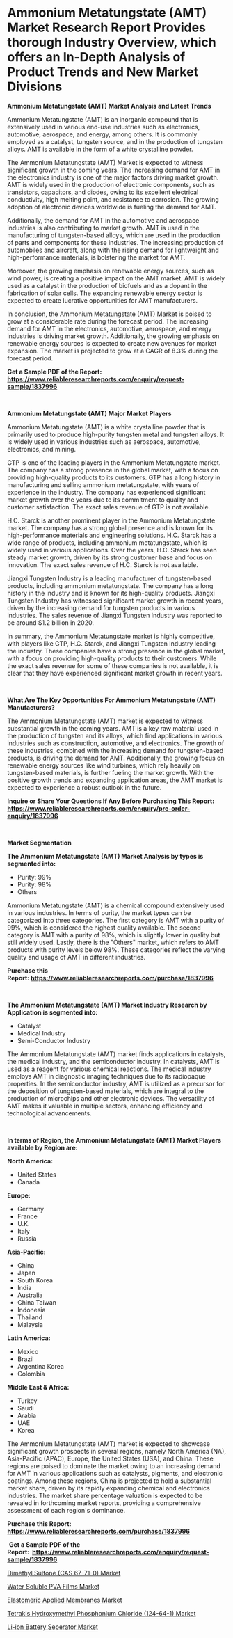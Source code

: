 <p><h1>Ammonium Metatungstate (AMT) Market Research Report Provides thorough Industry Overview, which offers an In-Depth Analysis of Product Trends and New Market Divisions</h1></p><p><strong>Ammonium Metatungstate (AMT) Market Analysis and Latest Trends</strong></p>
<p><p>Ammonium Metatungstate (AMT) is an inorganic compound that is extensively used in various end-use industries such as electronics, automotive, aerospace, and energy, among others. It is commonly employed as a catalyst, tungsten source, and in the production of tungsten alloys. AMT is available in the form of a white crystalline powder.</p><p>The Ammonium Metatungstate (AMT) Market is expected to witness significant growth in the coming years. The increasing demand for AMT in the electronics industry is one of the major factors driving market growth. AMT is widely used in the production of electronic components, such as transistors, capacitors, and diodes, owing to its excellent electrical conductivity, high melting point, and resistance to corrosion. The growing adoption of electronic devices worldwide is fueling the demand for AMT.</p><p>Additionally, the demand for AMT in the automotive and aerospace industries is also contributing to market growth. AMT is used in the manufacturing of tungsten-based alloys, which are used in the production of parts and components for these industries. The increasing production of automobiles and aircraft, along with the rising demand for lightweight and high-performance materials, is bolstering the market for AMT.</p><p>Moreover, the growing emphasis on renewable energy sources, such as wind power, is creating a positive impact on the AMT market. AMT is widely used as a catalyst in the production of biofuels and as a dopant in the fabrication of solar cells. The expanding renewable energy sector is expected to create lucrative opportunities for AMT manufacturers.</p><p>In conclusion, the Ammonium Metatungstate (AMT) Market is poised to grow at a considerable rate during the forecast period. The increasing demand for AMT in the electronics, automotive, aerospace, and energy industries is driving market growth. Additionally, the growing emphasis on renewable energy sources is expected to create new avenues for market expansion. The market is projected to grow at a CAGR of 8.3% during the forecast period.</p></p>
<p><strong>Get a Sample PDF of the Report:&nbsp; <a href="https://www.reliableresearchreports.com/enquiry/request-sample/1837996">https://www.reliableresearchreports.com/enquiry/request-sample/1837996</a></strong></p>
<p>&nbsp;</p>
<p><strong>Ammonium Metatungstate (AMT) Major Market Players</strong></p>
<p><p>Ammonium Metatungstate (AMT) is a white crystalline powder that is primarily used to produce high-purity tungsten metal and tungsten alloys. It is widely used in various industries such as aerospace, automotive, electronics, and mining.</p><p>GTP is one of the leading players in the Ammonium Metatungstate market. The company has a strong presence in the global market, with a focus on providing high-quality products to its customers. GTP has a long history in manufacturing and selling ammonium metatungstate, with years of experience in the industry. The company has experienced significant market growth over the years due to its commitment to quality and customer satisfaction. The exact sales revenue of GTP is not available.</p><p>H.C. Starck is another prominent player in the Ammonium Metatungstate market. The company has a strong global presence and is known for its high-performance materials and engineering solutions. H.C. Starck has a wide range of products, including ammonium metatungstate, which is widely used in various applications. Over the years, H.C. Starck has seen steady market growth, driven by its strong customer base and focus on innovation. The exact sales revenue of H.C. Starck is not available.</p><p>Jiangxi Tungsten Industry is a leading manufacturer of tungsten-based products, including ammonium metatungstate. The company has a long history in the industry and is known for its high-quality products. Jiangxi Tungsten Industry has witnessed significant market growth in recent years, driven by the increasing demand for tungsten products in various industries. The sales revenue of Jiangxi Tungsten Industry was reported to be around $1.2 billion in 2020.</p><p>In summary, the Ammonium Metatungstate market is highly competitive, with players like GTP, H.C. Starck, and Jiangxi Tungsten Industry leading the industry. These companies have a strong presence in the global market, with a focus on providing high-quality products to their customers. While the exact sales revenue for some of these companies is not available, it is clear that they have experienced significant market growth in recent years.</p></p>
<p>&nbsp;</p>
<p><strong>What Are The Key Opportunities For Ammonium Metatungstate (AMT) Manufacturers?</strong></p>
<p><p>The Ammonium Metatungstate (AMT) market is expected to witness substantial growth in the coming years. AMT is a key raw material used in the production of tungsten and its alloys, which find applications in various industries such as construction, automotive, and electronics. The growth of these industries, combined with the increasing demand for tungsten-based products, is driving the demand for AMT. Additionally, the growing focus on renewable energy sources like wind turbines, which rely heavily on tungsten-based materials, is further fueling the market growth. With the positive growth trends and expanding application areas, the AMT market is expected to experience a robust outlook in the future.</p></p>
<p><strong>Inquire or Share Your Questions If Any Before Purchasing This Report: <a href="https://www.reliableresearchreports.com/enquiry/pre-order-enquiry/1837996">https://www.reliableresearchreports.com/enquiry/pre-order-enquiry/1837996</a></strong></p>
<p>&nbsp;</p>
<p><strong>Market Segmentation</strong></p>
<p><strong>The Ammonium Metatungstate (AMT) Market Analysis by types is segmented into:</strong></p>
<p><ul><li>Purity: 99%</li><li>Purity: 98%</li><li>Others</li></ul></p>
<p><p>Ammonium Metatungstate (AMT) is a chemical compound extensively used in various industries. In terms of purity, the market types can be categorized into three categories. The first category is AMT with a purity of 99%, which is considered the highest quality available. The second category is AMT with a purity of 98%, which is slightly lower in quality but still widely used. Lastly, there is the "Others" market, which refers to AMT products with purity levels below 98%. These categories reflect the varying quality and usage of AMT in different industries.</p></p>
<p><strong>Purchase this Report:&nbsp;<a href="https://www.reliableresearchreports.com/purchase/1837996">https://www.reliableresearchreports.com/purchase/1837996</a></strong></p>
<p>&nbsp;</p>
<p><strong>The Ammonium Metatungstate (AMT) Market Industry Research by Application is segmented into:</strong></p>
<p><ul><li>Catalyst</li><li>Medical Industry</li><li>Semi-Conductor Industry</li></ul></p>
<p><p>The Ammonium Metatungstate (AMT) market finds applications in catalysts, the medical industry, and the semiconductor industry. In catalysts, AMT is used as a reagent for various chemical reactions. The medical industry employs AMT in diagnostic imaging techniques due to its radiopaque properties. In the semiconductor industry, AMT is utilized as a precursor for the deposition of tungsten-based materials, which are integral to the production of microchips and other electronic devices. The versatility of AMT makes it valuable in multiple sectors, enhancing efficiency and technological advancements.</p></p>
<p>&nbsp;</p>
<p><strong>In terms of Region, the Ammonium Metatungstate (AMT) Market Players available by Region are:</strong></p>
<p>
    <p> <strong> North America: </strong>
        <ul>
            <li>United States</li>
            <li>Canada</li>
        </ul>
        </p> 
    <p> <strong> Europe: </strong>
        <ul>
            <li>Germany</li>
            <li>France</li>
            <li>U.K.</li>
            <li>Italy</li>
            <li>Russia</li>
        </ul>
        </p> 
    <p> <strong> Asia-Pacific: </strong>
        <ul>
            <li>China</li>
            <li>Japan</li>
            <li>South Korea</li>
            <li>India</li>
            <li>Australia</li>
            <li>China Taiwan</li>
            <li>Indonesia</li>
            <li>Thailand</li>
            <li>Malaysia</li>
        </ul>
        </p> 
    <p> <strong> Latin America: </strong>
        <ul>
            <li>Mexico</li>
            <li>Brazil</li>
            <li>Argentina Korea</li>
            <li>Colombia</li>
        </ul>
        </p> 
    <p> <strong> Middle East & Africa: </strong>
        <ul>
            <li>Turkey</li>
            <li>Saudi</li>
            <li>Arabia</li>
            <li>UAE</li>
            <li>Korea</li>
        </ul>
    </p>
    </p>
<p><p>The Ammonium Metatungstate (AMT) market is expected to showcase significant growth prospects in several regions, namely North America (NA), Asia-Pacific (APAC), Europe, the United States (USA), and China. These regions are poised to dominate the market owing to an increasing demand for AMT in various applications such as catalysts, pigments, and electronic coatings. Among these regions, China is projected to hold a substantial market share, driven by its rapidly expanding chemical and electronics industries. The market share percentage valuation is expected to be revealed in forthcoming market reports, providing a comprehensive assessment of each region's dominance.</p></p>
<p><strong>Purchase this Report: <a href="https://www.reliableresearchreports.com/purchase/1837996">https://www.reliableresearchreports.com/purchase/1837996</a></strong></p>
<p>&nbsp;<strong>Get a Sample PDF of the Report:&nbsp;&nbsp;<a href="https://www.reliableresearchreports.com/enquiry/request-sample/1837996">https://www.reliableresearchreports.com/enquiry/request-sample/1837996</a></strong></p>
<p><strong></strong></p>
<p><p><a href="https://github.com/rahu1502/Market-Research-Report-List-1/blob/main/dimethyl-sulfone-cas-67-71-0-market.md">Dimethyl Sulfone (CAS 67-71-0) Market</a></p><p><a href="https://github.com/rahu1505/Market-Research-Report-List-1/blob/main/water-soluble-pva-films-market.md">Water Soluble PVA Films Market</a></p><p><a href="https://github.com/rahu1503/Market-Research-Report-List-1/blob/main/elastomeric-applied-membranes-market.md">Elastomeric Applied Membranes Market</a></p><p><a href="https://github.com/rahu1506/Market-Research-Report-List-1/blob/main/tetrakis-hydroxymethyl-phosphonium-chloride-124-64-1-market.md">Tetrakis Hydroxymethyl Phosphonium Chloride (124-64-1) Market</a></p><p><a href="https://github.com/rahu1501/Market-Research-Report-List-1/blob/main/li-ion-battery-seperator-market.md">Li-ion Battery Seperator Market</a></p></p>